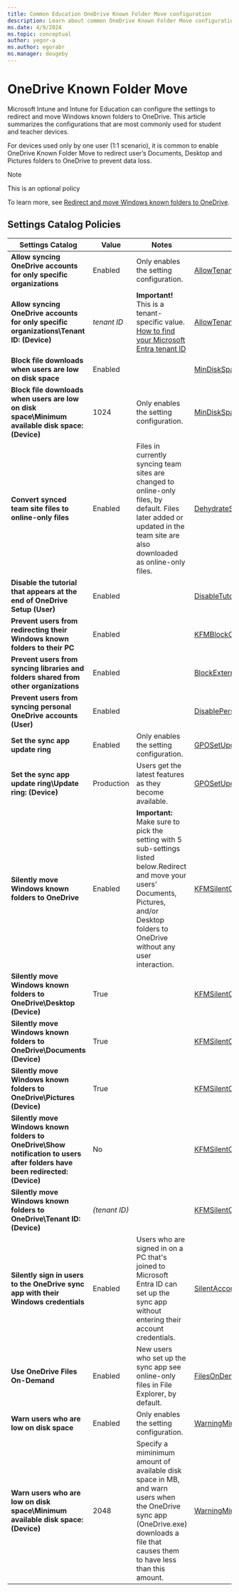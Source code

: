 ```yaml
---
title: Common Education OneDrive Known Folder Move configuration
description: Learn about common OneDrive Known Folder Move configuration used by Education organizations in Intune.
ms.date: 4/9/2024
ms.topic: conceptual
author: yegor-a
ms.author: egorabr
ms.manager: dougeby
---
```


# OneDrive Known Folder Move

Microsoft Intune and Intune for Education can configure the settings to redirect and move Windows known folders to OneDrive. This article summarizes the configurations that are most commonly used for student and teacher devices.

For devices used only by one user (1:1 scenario), it is common to enable OneDrive Known Folder Move to redirect user’s Documents, Desktop and Pictures folders to OneDrive to prevent data loss.

> [!NOTE]
> This is an optional policy

To learn more, see [Redirect and move Windows known folders to OneDrive](/sharepoint/redirect-known-folders).

## Settings Catalog Policies

| **Settings Catalog** | **Value** | **Notes** | **CSP** |
|---|---|---|---|
| **Allow syncing OneDrive accounts for only specific organizations** | Enabled | Only enables the setting configuration. | [AllowTenantList](/sharepoint/use-group-policy#allow-syncing-onedrive-accounts-for-only-specific-organizations) |
| **Allow syncing OneDrive accounts for only specific organizations\Tenant ID: (Device)** | _tenant ID_ | **Important!** This is a tenant-specific value. [How to find your Microsoft Entra tenant ID](/entra/fundamentals/how-to-find-tenant)| [AllowTenantList](/sharepoint/use-group-policy#allow-syncing-onedrive-accounts-for-only-specific-organizations) |
| **Block file downloads when users are low on disk space** | Enabled | | [MinDiskSpaceLimitInMB](/sharepoint/use-group-policy#block-file-downloads-when-users-are-low-on-disk-space) |
| **Block file downloads when users are low on disk space\Minimum available disk space: (Device)** | 1024 | Only enables the setting configuration. | [MinDiskSpaceLimitInMB](/sharepoint/use-group-policy#block-file-downloads-when-users-are-low-on-disk-space) |
| **Convert synced team site files to online-only files** | Enabled | Files in currently syncing team sites are changed to online-only files, by default. Files later added or updated in the team site are also downloaded as online-only files. | [DehydrateSyncedTeamSites](/sharepoint/use-group-policy#convert-synced-team-site-files-to-online-only-files) |
| **Disable the tutorial that appears at the end of OneDrive Setup (User)** | Enabled | | [DisableTutorial](/sharepoint/use-group-policy#disable-the-tutorial-that-appears-at-the-end-of-onedrive-setup) |
| **Prevent users from redirecting their Windows known folders to their PC** | Enabled | | [KFMBlockOptOut](/sharepoint/use-group-policy#prevent-users-from-redirecting-their-windows-known-folders-to-their-pc) |
| **Prevent users from syncing libraries and folders shared from other organizations** | Enabled | | [BlockExternalSync](/sharepoint/use-group-policy#prevent-users-from-syncing-libraries-and-folders-shared-from-other-organizations) |
| **Prevent users from syncing personal OneDrive accounts (User)** | Enabled | | [DisablePersonalSync](/sharepoint/use-group-policy#prevent-users-from-syncing-personal-onedrive-accounts) |
| **Set the sync app update ring** | Enabled | Only enables the setting configuration. | [GPOSetUpdateRing](/sharepoint/use-group-policy#set-the-sync-app-update-ring) |
| **Set the sync app update ring\Update ring: (Device)** | Production | Users get the latest features as they become available. | [GPOSetUpdateRing](/sharepoint/use-group-policy#set-the-sync-app-update-ring) |
| **Silently move Windows known folders to OneDrive** | Enabled | **Important:** Make sure to pick the setting with 5 sub-settings listed below.Redirect and move your users' Documents, Pictures, and/or Desktop folders to OneDrive without any user interaction. | [KFMSilentOptIn](/sharepoint/use-group-policy#silently-move-windows-known-folders-to-onedrive) |
| **Silently move Windows known folders to OneDrive\Desktop (Device)** | True | | [KFMSilentOptIn](/sharepoint/use-group-policy#silently-move-windows-known-folders-to-onedrive) |
| **Silently move Windows known folders to OneDrive\Documents (Device)** | True | | [KFMSilentOptIn](/sharepoint/use-group-policy#silently-move-windows-known-folders-to-onedrive) |
| **Silently move Windows known folders to OneDrive\Pictures (Device)** | True | | [KFMSilentOptIn](/sharepoint/use-group-policy#silently-move-windows-known-folders-to-onedrive) |
| **Silently move Windows known folders to OneDrive\Show notification to users after folders have been redirected: (Device)** | No | | [KFMSilentOptIn](/sharepoint/use-group-policy#silently-move-windows-known-folders-to-onedrive) |
| **Silently move Windows known folders to OneDrive\Tenant ID: (Device)** | _{tenant ID}_ | | [KFMSilentOptIn](/sharepoint/use-group-policy#silently-move-windows-known-folders-to-onedrive) |
| **Silently sign in users to the OneDrive sync app with their Windows credentials** | Enabled | Users who are signed in on a PC that's joined to Microsoft Entra ID can set up the sync app without entering their account credentials. | [SilentAccountConfig](/sharepoint/use-group-policy#silently-sign-in-users-to-the-onedrive-sync-app-with-their-windows-credentials) |
| **Use OneDrive Files On-Demand** | Enabled | New users who set up the sync app see online-only files in File Explorer, by default. | [FilesOnDemandEnabled](/sharepoint/use-group-policy#use-onedrive-files-on-demand) |
| **Warn users who are low on disk space** | Enabled | Only enables the setting configuration. | [WarningMinDiskSpaceLimitInMB](/sharepoint/use-group-policy#warn-users-who-are-low-on-disk-space) |
| **Warn users who are low on disk space\Minimum available disk space: (Device)** | 2048 |  Specify a miminimum amount of available disk space in MB, and warn users when the OneDrive sync app (OneDrive.exe) downloads a file that causes them to have less than this amount. | [WarningMinDiskSpaceLimitInMB](/sharepoint/use-group-policy#warn-users-who-are-low-on-disk-space) |
